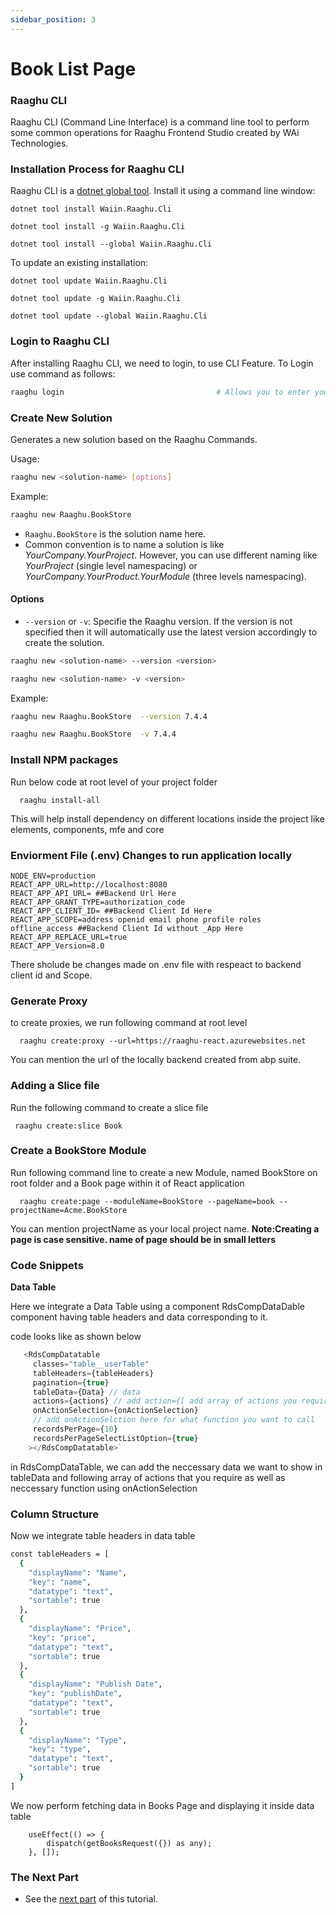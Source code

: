 ```yaml
---
sidebar_position: 3
---
```


# Book List Page

### Raaghu CLI

Raaghu CLI (Command Line Interface) is a command line tool to perform some common operations for Raaghu Frontend Studio created by WAi Technologies.

### Installation Process for Raaghu CLI

Raaghu CLI is a [dotnet global tool](https://www.nuget.org/packages/Waiin.Raaghu.Cli). Install it using a command line window:

````shell
dotnet tool install Waiin.Raaghu.Cli
````
````shell
dotnet tool install -g Waiin.Raaghu.Cli
````
````shell
dotnet tool install --global Waiin.Raaghu.Cli
````

To update an existing installation:
````shell
dotnet tool update Waiin.Raaghu.Cli
````
````shell
dotnet tool update -g Waiin.Raaghu.Cli
````
````shell
dotnet tool update --global Waiin.Raaghu.Cli
````
### Login to Raaghu CLI

After installing Raaghu CLI, we need to login, to use CLI Feature. To Login use command as follows:

```bash
raaghu login                                  # Allows you to enter your password which is hidden
```

### Create New Solution

Generates a new solution based on the Raaghu Commands.

Usage:

````bash
raaghu new <solution-name> [options]
````

Example:

````bash
raaghu new Raaghu.BookStore
````

* `Raaghu.BookStore` is the solution name here.
* Common convention is to name a solution is like *YourCompany.YourProject*. However, you can use different naming like *YourProject* (single level namespacing) or *YourCompany.YourProduct.YourModule* (three levels namespacing).


#### Options
* `--version` or `-v`: Specifie the Raaghu version. If the version is not specified then it will automatically use the latest version accordingly to create the solution.

````bash
raaghu new <solution-name> --version <version>
````
````bash
raaghu new <solution-name> -v <version>
````

Example:

````bash
raaghu new Raaghu.BookStore  --version 7.4.4
````

````bash
raaghu new Raaghu.BookStore  -v 7.4.4
````


### Install NPM packages

Run below code at root level of your project folder

```shell
  raaghu install-all
```
This will help install dependency on different locations inside the project like elements, components, mfe and core

### Enviorment File (.env) Changes to run application locally

```shell
NODE_ENV=production
REACT_APP_URL=http://localhost:8080
REACT_APP_API_URL= ##Backend Url Here
REACT_APP_GRANT_TYPE=authorization_code
REACT_APP_CLIENT_ID= ##Backend Client Id Here
REACT_APP_SCOPE=address openid email phone profile roles offline_access ##Backend Client Id without _App Here
REACT_APP_REPLACE_URL=true
REACT_APP_Version=8.0

```
There sholude be changes made on .env file with respeact to backend client id and Scope.

### Generate Proxy

to create proxies, we run following command at root level

```shell
  raaghu create:proxy --url=https://raaghu-react.azurewebsites.net
```
You can mention the url of the locally backend created from abp suite.

### Adding a Slice file

Run the following command to create a slice file 

```shell
 raaghu create:slice Book
```

### Create a BookStore Module

Run following command line to create a new Module, named BookStore on root folder and a Book page within it of React application

```shell
  raaghu create:page --moduleName=BookStore --pageName=book --projectName=Acme.BookStore
```
You can mention projectName as your local project name.
**Note:Creating a page is case sensitive. name of page should be in small letters**

### Code Snippets

**Data Table**

Here we integrate a Data Table using a component RdsCompDataDable component having table headers and data corresponding to it.

code looks like as shown below
```javascript
   <RdsCompDatatable
     classes="table__userTable"
     tableHeaders={tableHeaders}
     pagination={true}
     tableData={Data} // data
     actions={actions} // add action={[ add array of actions you require]} here to have action dropdown
     onActionSelection={onActionSelection}
     // add onActionSelction here for what function you want to call
     recordsPerPage={10}
     recordsPerPageSelectListOption={true}
    ></RdsCompDatatable>`
```
in RdsCompDataTable, we can add the neccessary data we want to show in tableData and following array of actions that you require as well as neccessary function using onActionSelection

### Column Structure

Now we integrate table headers in data table 

```bash 
const tableHeaders = [
  { 
    "displayName": "Name",
    "key": "name",
    "datatype": "text", 
    "sortable": true 
  }, 
  { 
    "displayName": "Price", 
    "key": "price", 
    "datatype": "text", 
    "sortable": true 
  }, 
  { 
    "displayName": "Publish Date", 
    "key": "publishDate", 
    "datatype": "text", 
    "sortable": true 
  }, 
  { 
    "displayName": "Type", 
    "key": "type", 
    "datatype": "text", 
    "sortable": true 
  }
]
```

We now perform fetching data in Books Page and displaying it inside data table

```shell
    useEffect(() => {
        dispatch(getBooksRequest({}) as any);
    }, []);
```

### The Next Part

* See the [next part](Creating-Updating-And-Deleting-Book.md) of this tutorial.
